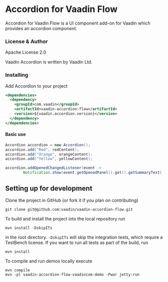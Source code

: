 # Accordion for Vaadin Flow

Accordion for Vaadin Flow is a UI component add-on for Vaadin which provides an accordion component.

### License & Author

Apache License 2.0

Vaadin Accordion is written by Vaadin Ltd.

### Installing
Add Accordion to your project
```xml
<dependencies>
  <dependency>
    <groupId>com.vaadin</groupId>
    <artifactId>vaadin-accordion-flow</artifactId>
    <version>${vaadin.accordion.version}</version>
  </dependency>
</dependencies>
```

#### Basic use

````java
Accordion accordion = new Accordion();
accordion.add("Red", redContent);
accordion.add("Orange", orangeContent);
accordion.add("Yellow", yellowContent);

accordion.addOpenedChangedListener(event ->
        Notification.show(event.getOpenedPanel().get().getSummaryText() + " opened"));
````


## Setting up for development

Clone the project in GitHub (or fork it if you plan on contributing)

```
git clone git@github.com:vaadin/vaadin-accordion-flow.git
```

To build and install the project into the local repository run 

```mvn install -DskipITs```

in the root directory. `-DskipITs` will skip the integration tests, which require a TestBench license. If you want to run all tests as part of the build, run

```mvn install```

To compile and run demos locally execute

```
mvn compile
mvn -pl vaadin-accordion-flow-vaadincom-demo -Pwar jetty:run
```
